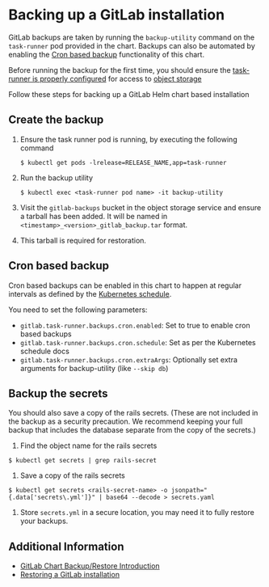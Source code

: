 # Backing up a GitLab installation

GitLab backups are taken by running the `backup-utility` command on the `task-runner` pod provided in the chart. Backups can also be automated by enabling the [Cron based backup](#cron-based-backup) functionality of this chart.

Before running the backup for the first time, you should ensure the [task-runner is properly configured](index.md) for
access to [object storage](index.md#object-storage)

Follow these steps for backing up a GitLab Helm chart based installation

## Create the backup

1. Ensure the task runner pod is running, by executing the following command

    ```
    $ kubectl get pods -lrelease=RELEASE_NAME,app=task-runner
    ```
1. Run the backup utility
    ```
    $ kubectl exec <task-runner pod name> -it backup-utility
    ```

1. Visit the `gitlab-backups` bucket in the object storage service and ensure a tarball has been added. It will be named in `<timestamp>_<version>_gitlab_backup.tar` format.

1. This tarball is required for restoration.

## Cron based backup

Cron based backups can be enabled in this chart to happen at regular intervals as defined by the [Kubernetes schedule](https://kubernetes.io/docs/tasks/job/automated-tasks-with-cron-jobs/#schedule).

You need to set the following parameters:

- `gitlab.task-runner.backups.cron.enabled`: Set to true to enable cron based backups
- `gitlab.task-runner.backups.cron.schedule`: Set as per the Kubernetes schedule docs
- `gitlab.task-runner.backups.cron.extraArgs`: Optionally set extra arguments for backup-utility (like `--skip db`)

## Backup the secrets

You should also save a copy of the rails secrets. (These are not included in the backup as a security precaution. We recommend keeping your full backup that includes the database separate from the copy of the secrets.)

1. Find the object name for the rails secrets

  ```
  $ kubectl get secrets | grep rails-secret
  ```

1. Save a copy of the rails secrets

  ```
  $ kubectl get secrets <rails-secret-name> -o jsonpath="{.data['secrets\.yml']}" | base64 --decode > secrets.yaml
  ```

1. Store `secrets.yml` in a secure location, you may need it to fully restore your backups.

## Additional Information

- [GitLab Chart Backup/Restore Introduction](index.md)
- [Restoring a GitLab installation](restore.md)
